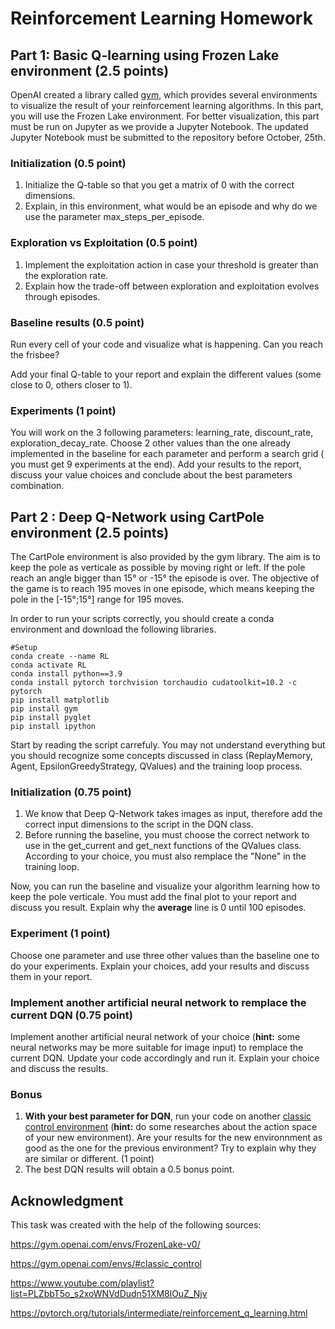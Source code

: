 # Reinforcement Learning Homework

## Part 1: Basic Q-learning using Frozen Lake environment (2.5 points)

OpenAI created a library called [gym](https://gym.openai.com/envs/#classic_control), which provides several environments to visualize the result of your reinforcement learning algorithms. In this part, you will use the Frozen Lake environment. For better visualization, this part must be run on Jupyter as we provide a Jupyter Notebook. The updated Jupyter Notebook must be submitted to the repository before October, 25th. 

### Initialization (0.5 point)

  1) Initialize the Q-table so that you get a matrix of 0 with the correct dimensions.
  2) Explain, in this environment, what would be an episode and why do we use the parameter max_steps_per_episode. 

### Exploration vs Exploitation (0.5 point)

  1) Implement the exploitation action in case your threshold is greater than the exploration rate. 
  2) Explain how the trade-off between exploration and exploitation evolves through episodes. 

### Baseline results (0.5 point)

Run every cell of your code and visualize what is happening. Can you reach the frisbee? 

Add your final Q-table to your report and explain the different values (some close to 0, others closer to 1).

### Experiments (1 point)

You will work on the 3 following parameters: learning_rate, discount_rate, exploration_decay_rate. Choose 2 other values than the one already implemented in the baseline for each parameter and perform a search grid ( you must get 9 experiments at the end). Add your results to the report, discuss your value choices and conclude about the best parameters combination. 

## Part 2 : Deep Q-Network using CartPole environment (2.5 points)

The CartPole environment is also provided by the gym library. The aim is to keep the pole as verticale as possible by moving right or left. If the pole reach an angle bigger than 15° or -15° the episode is over. The objective of the game is to reach 195 moves in one episode, which means keeping the pole in the [-15°;15°] range for 195 moves. 

In order to run your scripts correctly, you should create a conda environment and download the following libraries. 

    #Setup
    conda create --name RL
    conda activate RL
    conda install python==3.9
    conda install pytorch torchvision torchaudio cudatoolkit=10.2 -c pytorch
    pip install matplotlib
    pip install gym
    pip install pyglet
    pip install ipython
    
Start by reading the script carrefuly. You may not understand everything but you should recognize some concepts discussed in class (ReplayMemory, Agent, EpsilonGreedyStrategy, QValues) and the training loop process. 

### Initialization (0.75 point)

  1) We know that Deep Q-Network takes images as input, therefore add the correct input dimensions to the script in the DQN class. 
  2) Before running the baseline, you must choose the correct network to use in the get_current and get_next functions of the QValues class. According to your choice, you must also remplace the "None" in the training loop. 

Now, you can run the baseline and visualize your algorithm learning how to keep the pole verticale. You must add the final plot to your report and discuss you result. Explain why the **average** line is 0 until 100 episodes. 

### Experiment (1 point)

Choose one parameter and use three other values than the baseline one to do your experiments. Explain your choices, add your results and discuss them in your report. 

### Implement another artificial neural network to remplace the current DQN (0.75 point)

Implement another artificial neural network of your choice (**hint:** some neural networks may be more suitable for image input) to remplace the current DQN. Update your code accordingly and run it. Explain your choice and discuss the results.

### Bonus 
  1) **With your best parameter for DQN**, run your code on another [classic control environment](https://gym.openai.com/envs/#classic_control) (**hint:** do some researches about the action space of your new environment). Are your results for the new environnment as good as the one for the previous environment? Try to explain why they are similar or different. (1 point)
  2) The best DQN results will obtain a 0.5 bonus point.

## Acknowledgment

This task was created with the help of the following sources:

https://gym.openai.com/envs/FrozenLake-v0/

https://gym.openai.com/envs/#classic_control

https://www.youtube.com/playlist?list=PLZbbT5o_s2xoWNVdDudn51XM8lOuZ_Njv

https://pytorch.org/tutorials/intermediate/reinforcement_q_learning.html

